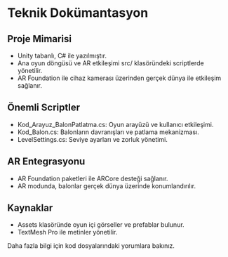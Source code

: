 # Teknik Dokümantasyon

## Proje Mimarisi
- Unity tabanlı, C# ile yazılmıştır.
- Ana oyun döngüsü ve AR etkileşimi src/ klasöründeki scriptlerde yönetilir.
- AR Foundation ile cihaz kamerası üzerinden gerçek dünya ile etkileşim sağlanır.

## Önemli Scriptler
- Kod_Arayuz_BalonPatlatma.cs: Oyun arayüzü ve kullanıcı etkileşimi.
- Kod_Balon.cs: Balonların davranışları ve patlama mekanizması.
- LevelSettings.cs: Seviye ayarları ve zorluk yönetimi.

## AR Entegrasyonu
- AR Foundation paketleri ile ARCore desteği sağlanır.
- AR modunda, balonlar gerçek dünya üzerinde konumlandırılır.

## Kaynaklar
- Assets klasöründe oyun içi görseller ve prefablar bulunur.
- TextMesh Pro ile metinler yönetilir.

Daha fazla bilgi için kod dosyalarındaki yorumlara bakınız. 
